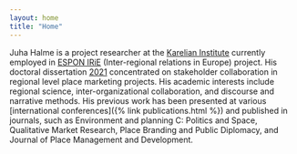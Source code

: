 ```yaml
---
layout: home
title: "Home"
---
```


Juha Halme is a project researcher at the [Karelian Institute](https://www.uef.fi/en/unit/karelian-institute) currently employed in [ESPON IRiE](https://www.espon.eu/programme/projects/espon-2020/applied-research/interregional-relations-europe) (Inter-regional relations in Europe) project. His doctoral dissertation [2021](https://erepo.uef.fi/handle/123456789/23804) concentrated on stakeholder collaboration in regional level place marketing projects. His academic interests include regional science, inter-organizational collaboration, and discourse and narrative methods. His previous work has been presented at various [international conferences]({% link publications.html %}) and published in journals, such as Environment and planning C: Politics and Space, Qualitative Market Research, Place Branding and Public Diplomacy, and Journal of Place Management and Development.
